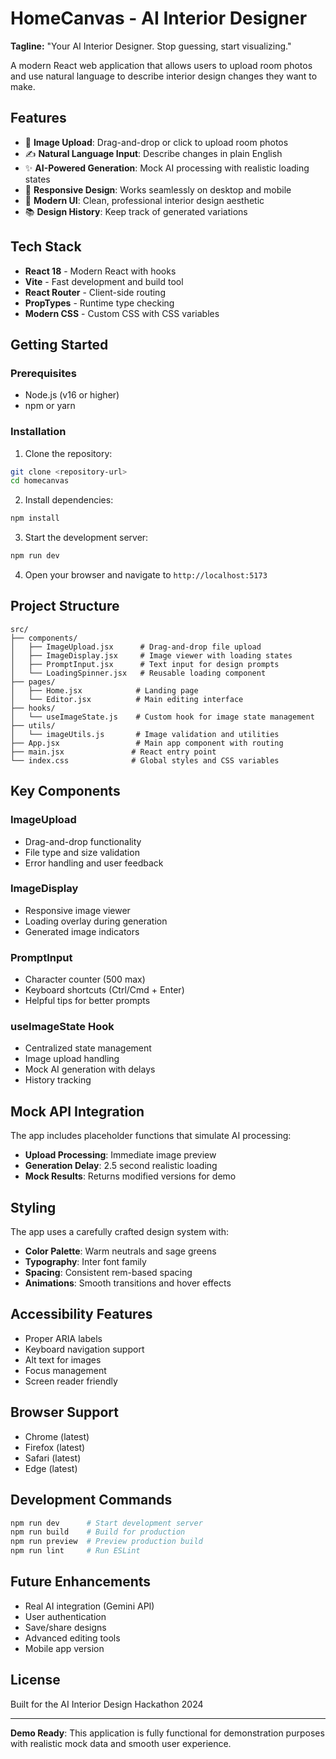 # HomeCanvas - AI Interior Designer

**Tagline:** "Your AI Interior Designer. Stop guessing, start visualizing."

A modern React web application that allows users to upload room photos and use natural language to describe interior design changes they want to make.

## Features

- 📸 **Image Upload**: Drag-and-drop or click to upload room photos
- ✍️ **Natural Language Input**: Describe changes in plain English
- ✨ **AI-Powered Generation**: Mock AI processing with realistic loading states
- 📱 **Responsive Design**: Works seamlessly on desktop and mobile
- 🎨 **Modern UI**: Clean, professional interior design aesthetic
- 📚 **Design History**: Keep track of generated variations

## Tech Stack

- **React 18** - Modern React with hooks
- **Vite** - Fast development and build tool
- **React Router** - Client-side routing
- **PropTypes** - Runtime type checking
- **Modern CSS** - Custom CSS with CSS variables

## Getting Started

### Prerequisites

- Node.js (v16 or higher)
- npm or yarn

### Installation

1. Clone the repository:
```bash
git clone <repository-url>
cd homecanvas
```

2. Install dependencies:
```bash
npm install
```

3. Start the development server:
```bash
npm run dev
```

4. Open your browser and navigate to `http://localhost:5173`

## Project Structure

```
src/
├── components/
│   ├── ImageUpload.jsx      # Drag-and-drop file upload
│   ├── ImageDisplay.jsx     # Image viewer with loading states
│   ├── PromptInput.jsx      # Text input for design prompts
│   └── LoadingSpinner.jsx   # Reusable loading component
├── pages/
│   ├── Home.jsx            # Landing page
│   └── Editor.jsx          # Main editing interface
├── hooks/
│   └── useImageState.js    # Custom hook for image state management
├── utils/
│   └── imageUtils.js       # Image validation and utilities
├── App.jsx                 # Main app component with routing
├── main.jsx               # React entry point
└── index.css              # Global styles and CSS variables
```

## Key Components

### ImageUpload
- Drag-and-drop functionality
- File type and size validation
- Error handling and user feedback

### ImageDisplay
- Responsive image viewer
- Loading overlay during generation
- Generated image indicators

### PromptInput
- Character counter (500 max)
- Keyboard shortcuts (Ctrl/Cmd + Enter)
- Helpful tips for better prompts

### useImageState Hook
- Centralized state management
- Image upload handling
- Mock AI generation with delays
- History tracking

## Mock API Integration

The app includes placeholder functions that simulate AI processing:

- **Upload Processing**: Immediate image preview
- **Generation Delay**: 2.5 second realistic loading
- **Mock Results**: Returns modified versions for demo

## Styling

The app uses a carefully crafted design system with:

- **Color Palette**: Warm neutrals and sage greens
- **Typography**: Inter font family
- **Spacing**: Consistent rem-based spacing
- **Animations**: Smooth transitions and hover effects

## Accessibility Features

- Proper ARIA labels
- Keyboard navigation support
- Alt text for images
- Focus management
- Screen reader friendly

## Browser Support

- Chrome (latest)
- Firefox (latest)
- Safari (latest)
- Edge (latest)

## Development Commands

```bash
npm run dev      # Start development server
npm run build    # Build for production
npm run preview  # Preview production build
npm run lint     # Run ESLint
```

## Future Enhancements

- Real AI integration (Gemini API)
- User authentication
- Save/share designs
- Advanced editing tools
- Mobile app version

## License

Built for the AI Interior Design Hackathon 2024

---

**Demo Ready**: This application is fully functional for demonstration purposes with realistic mock data and smooth user experience.